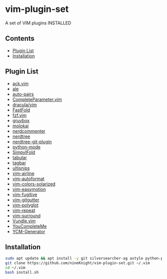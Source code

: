 # vim-plugin-set
A set of VIM plugins INSTALLED

## Contents
- [Plugin List](#plugin-list)
- [Installation](#installation)

## Plugin List
- [ack.vim](https://github.com/mileszs/ack.vim.git)
- [ale](https://github.com/w0rp/ale.git)
- [auto-pairs](https://github.com/jiangmiao/auto-pairs.git)
- [CompleteParameter.vim](https://github.com/tenfyzhong/CompleteParameter.vim.git)
- [dracula/vim](https://github.com/dracula/vim.git)
- [FastFold](https://github.com/Konfekt/FastFold.git)
- [fzf.vim](https://github.com/junegunn/fzf.vim.git)
- [gruvbox](https://github.com/morhetz/gruvbox.git)
- [molokai](https://github.com/tomasr/molokai.git)
- [nerdcommenter](https://github.com/scrooloose/nerdcommenter.git)
- [nerdtree](https://github.com/scrooloose/nerdtree.git)
- [nerdtree-git-plugin](https://github.com/Xuyuanp/nerdtree-git-plugin.git)
- [python-mode](https://github.com/python-mode/python-mode.git)
- [SimpylFold](https://github.com/tmhedberg/SimpylFold.git)
- [tabular](https://github.com/godlygeek/tabular.git)
- [tagbar](https://github.com/majutsushi/tagbar.git)
- [ultisnips](https://github.com/SirVer/ultisnips.git)
- [vim-airline](https://github.com/vim-airline/vim-airline.git)
- [vim-autoformat](https://github.com/Chiel92/vim-autoformat.git)
- [vim-colors-solarized](https://github.com/altercation/vim-colors-solarized.git)
- [vim-easymotion](https://github.com/easymotion/vim-easymotion.git)
- [vim-fugitive](https://github.com/tpope/vim-fugitive.git)
- [vim-gitgutter](https://github.com/airblade/vim-gitgutter.git)
- [vim-polyglot](https://github.com/sheerun/vim-polyglot.git)
- [vim-repeat](https://github.com/tpope/vim-repeat.git)
- [vim-surround](https://github.com/tpope/vim-surround.git)
- [Vundle.vim](https://github.com/VundleVim/Vundle.vim.git)
- [YouCompleteMe](https://github.com/Valloric/YouCompleteMe.git)
- [YCM-Generator](https://github.com/rdnetto/YCM-Generator.git)
<!--- [syntastic](https://github.com/vim-syntastic/syntastic.git)-->
<!--- [vim-cpp-enhanced-highlight](https://github.com/octol/vim-cpp-enhanced-highlight.git)-->
<!--- [python-syntax](https://github.com/hdima/python-syntax.git)-->

## Installation
```bash
sudo apt update && apt install -y git silversearcher-ag astyle python-pip universal-ctags
git clone https://github.com/nineKnight/vim-plugin-set.git ~/.vim
cd ~/.vim
bash install.sh
```
